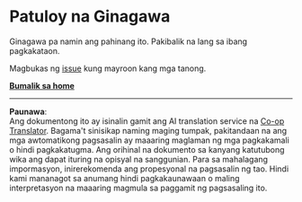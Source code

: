 <!--
CO_OP_TRANSLATOR_METADATA:
{
  "original_hash": "ea9f0804bd62f46d9808e953ec7fc459",
  "translation_date": "2025-08-27T21:57:55+00:00",
  "source_file": "_404.md",
  "language_code": "tl"
}
-->
# Patuloy na Ginagawa

Ginagawa pa namin ang pahinang ito. Pakibalik na lang sa ibang pagkakataon.

Magbukas ng [issue](https://github.com/microsoft/Web-Dev-For-Beginners/issues/new/choose) kung mayroon kang mga tanong.

**[Bumalik sa home](../../../../../../..)**

---

**Paunawa**:  
Ang dokumentong ito ay isinalin gamit ang AI translation service na [Co-op Translator](https://github.com/Azure/co-op-translator). Bagama't sinisikap naming maging tumpak, pakitandaan na ang mga awtomatikong pagsasalin ay maaaring maglaman ng mga pagkakamali o hindi pagkakatugma. Ang orihinal na dokumento sa kanyang katutubong wika ang dapat ituring na opisyal na sanggunian. Para sa mahalagang impormasyon, inirerekomenda ang propesyonal na pagsasalin ng tao. Hindi kami mananagot sa anumang hindi pagkakaunawaan o maling interpretasyon na maaaring magmula sa paggamit ng pagsasaling ito.